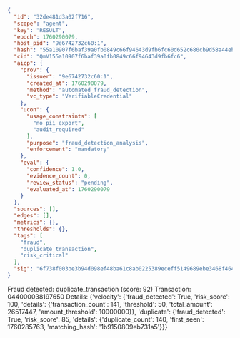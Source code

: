 ```json
{
  "id": "32de481d3a02f716",
  "scope": "agent",
  "key": "RESULT",
  "epoch": 1760290079,
  "host_pid": "9e6742732c60:1",
  "hash": "55a10907f6baf39a0fb0849c66f94643d9fb6fc60d652c680cb9d58a44ebb9a8",
  "cid": "QmV155a10907f6baf39a0fb0849c66f94643d9fb6fc6",
  "aicp": {
    "prov": {
      "issuer": "9e6742732c60:1",
      "created_at": 1760290079,
      "method": "automated_fraud_detection",
      "vc_type": "VerifiableCredential"
    },
    "ucon": {
      "usage_constraints": [
        "no_pii_export",
        "audit_required"
      ],
      "purpose": "fraud_detection_analysis",
      "enforcement": "mandatory"
    },
    "eval": {
      "confidence": 1.0,
      "evidence_count": 0,
      "review_status": "pending",
      "evaluated_at": 1760290079
    }
  },
  "sources": [],
  "edges": [],
  "metrics": {},
  "thresholds": {},
  "tags": [
    "fraud",
    "duplicate_transaction",
    "risk_critical"
  ],
  "sig": "6f738f003be3b94d098ef48ba61c8ab0225389eceff5149689ebe3468f4640a6"
}
```

Fraud detected: duplicate_transaction (score: 92)
Transaction: 044000038197650
Details: {'velocity': {'fraud_detected': True, 'risk_score': 100, 'details': {'transaction_count': 141, 'threshold': 50, 'total_amount': 26517447, 'amount_threshold': 10000000}}, 'duplicate': {'fraud_detected': True, 'risk_score': 85, 'details': {'duplicate_count': 140, 'first_seen': 1760285763, 'matching_hash': '1b9150809eb731a5'}}}